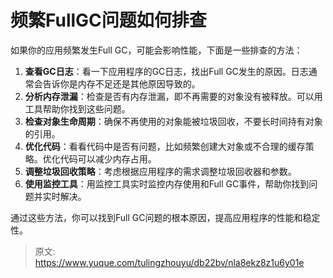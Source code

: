 # 频繁FullGC问题如何排查

如果你的应用频繁发生Full GC，可能会影响性能，下面是一些排查的方法：

1. **查看GC日志**：看一下应用程序的GC日志，找出Full GC发生的原因。日志通常会告诉你是内存不足还是其他原因导致的。
2. **分析内存泄漏**：检查是否有内存泄漏，即不再需要的对象没有被释放。可以用工具帮助你找到这些问题。
3. **检查对象生命周期**：确保不再使用的对象能被垃圾回收，不要长时间持有对象的引用。
4. **优化代码**：看看代码中是否有问题，比如频繁创建大对象或不合理的缓存策略。优化代码可以减少内存占用。
5. **调整垃圾回收策略**：考虑根据应用程序的需求调整垃圾回收器和参数。
6. **使用监控工具**：用监控工具实时监控内存使用和Full GC事件，帮助你找到问题并实时解决。

通过这些方法，你可以找到Full GC问题的根本原因，提高应用程序的性能和稳定性。


> 原文: <https://www.yuque.com/tulingzhouyu/db22bv/nla8ekz8z1u6y01e>